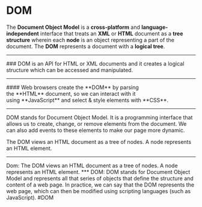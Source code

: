 # DOM
The **Document Object Model** is a **cross-platform** and **language-independent** interface that treats an **XML** or **HTML** document as a **tree structure** wherein each **node** is an object representing a part of the document. The **DOM** represents a document with a **logical tree**.
<hr>
### DOM is an API for HTML or XML documents and it creates a logical structure which can be accessed and manipulated.
<hr>
#### Web browsers create the **DOM** by parsing the **HTML** document, so we can interact with it using **JavaScript** and select & style elements with **CSS**.
<hr>
DOM stands for Document Object Model. It is a programming interface that allows us to create, change, or remove elements from the document. We can also add events to these elements to make our page more dynamic.

The DOM views an HTML document as a tree of nodes. A node represents an HTML element.

<hr>
Dom: The DOM views an HTML document as a tree of nodes. A node represents an HTML element.
***
  DOM: DOM stands for Document Object Model and represents all that series of objects that define the structure and content of a web page. In practice, we can say that the DOM represents the web page, which can then be modified using scripting languages ​​(such as JavaScript).
#DOM

